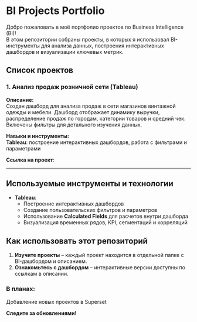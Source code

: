 #  BI Projects Portfolio  

Добро пожаловать в моё портфолио проектов по Business Intelligence (BI)!  
В этом репозитории собраны проекты, в которых я использовал BI-инструменты для анализа данных, построения интерактивных дашбордов и визуализации ключевых метрик.  

##  Список проектов  

### 1. **Анализ продаж розничной сети (Tableau)**  
**Описание:**  
Создан дашборд для анализа продаж в сети магазинов винтажной одежды и мебели. Дашборд отображает динамику выручки, распределение продаж по городам, категории товаров и средний чек. Включены фильтры для детального изучения данных.  

**Навыки и инструменты:**  
 **Tableau**: построение интерактивных дашбордов, работа с фильтрами и параметрами  
 
**Ссылка на проект**: 

---

##  Используемые инструменты и технологии  
- **Tableau**:
  - Построение интерактивных дашбордов  
  - Создание пользовательских фильтров и параметров  
  - Использование **Calculated Fields** для расчетов внутри дашборда 
  - Визуализация временных рядов, KPI, сегментаций и корреляций  


##  Как использовать этот репозиторий  
1. **Изучите проекты** – каждый проект находится в отдельной папке с BI-дашбордом и описанием.  
2. **Ознакомьтесь с дашбордом** – интерактивные версии доступны по ссылкам в описании.  

### В планах:  
Добавление новых проектов в Superset  


**Следите за обновлениями!**  
